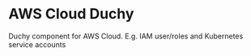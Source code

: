 # AWS Cloud Duchy

Duchy component for AWS Cloud. E.g. IAM user/roles and Kubernetes service
accounts
